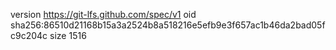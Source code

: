 version https://git-lfs.github.com/spec/v1
oid sha256:86510d21168b15a3a2524b8a518216e5efb9e3f657ac1b46da2bad05fc9c204c
size 1516
